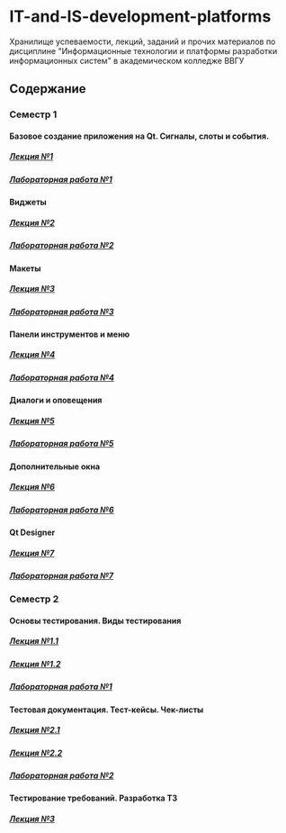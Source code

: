 # IT-and-IS-development-platforms
Хранилище успеваемости, лекций, заданий и прочих материалов по дисциплине "Информационные технологии и платформы разработки информационных систем" в академическом колледже ВВГУ

## Содержание

### Семестр 1

#### Базовое создание приложения на Qt. Сигналы, слоты и события.

##### [Лекция №1](sem1/lecs/lec1/lec1.md)
##### [Лабораторная работа №1](sem1/labs/lab1.md)

#### Виджеты

##### [Лекция №2](sem1/lecs/lec2/lec2.md)
##### [Лабораторная работа №2](sem1/labs/lab2.md)

#### Макеты

##### [Лекция №3](sem1/lecs/lec3/lec3.md)
##### [Лабораторная работа №3](sem1/labs/lab3/lab3.md)

#### Панели инструментов и меню

##### [Лекция №4](sem1/lecs/lec4/lec4.md)
##### [Лабораторная работа №4](sem1/labs/lab4/lab4.md)

#### Диалоги и оповещения

##### [Лекция №5](sem1/lecs/lec5/lec5.md)
##### [Лабораторная работа №5](sem1/labs/lab5.md)

#### Дополнительные окна

##### [Лекция №6](sem1/lecs/lec6/lec6.md)
##### [Лабораторная работа №6](sem1/labs/lab6/lab6.md)

#### Qt Designer

##### [Лекция №7](sem1/lecs/lec7.md)
##### [Лабораторная работа №7](sem1/labs/lab7.md)

### Семестр 2

#### Основы тестирования. Виды тестирования 

##### [Лекция №1.1](sem2/lecs/lec1-1.pdf)
##### [Лекция №1.2](sem2/lecs/lec1-2.pdf)
##### [Лабораторная работа №1](sem2/labs/lab1/lab1.md)

#### Тестовая документация. Тест-кейсы. Чек-листы

##### [Лекция №2.1](sem2/lecs/lec2-1.pdf)
##### [Лекция №2.2](sem2/lecs/lec2-2.pdf)
##### [Лабораторная работа №2](sem2/labs/lab2.md)

#### Тестирование требований. Разработка ТЗ

##### [Лекция №3](sem2/lecs/lec3.pdf)

